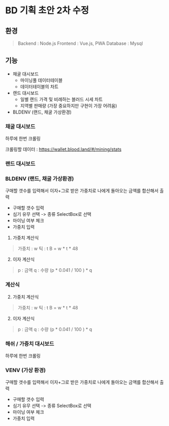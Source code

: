 # BD 기획 초안 2차 수정

## 환경

> Backend : Node.js
> Frontend : Vue.js, PWA
> Database : Mysql

## 기능

- 채굴 대시보드
  - 마이닝풀 데이터테이블
  - 데이터테이블의 차트
- 랜드 대시보드
  - 일별 랜드 가격 및 비례하는 블러드 시세 차트
  - 지역별 판매량 (가장 중요하지만 구현이 가장 어려움)
- BLDENV (랜드, 채굴 가상환경)

### 채굴 대시보드

하루에 한번 크롤링

크롤링할 데이터 : https://wallet.blood.land/#/mining/stats



### 랜드 대시보드



### BLDENV (랜드, 채굴 가상환경)

구매할 갯수를 입력해서 이자+그로 받은 가중치로 나에게 돌아오는 금액를 합산해서 출력

- 구매할 갯수 입력
- 심기 유무 선택 -> 종류 SelectBox로 선택
- 마이닝 여부 체크
- 가중치 입력

1. 가중치 계산식
  > 가중치 : w
  > 틱 : t
  > B = w * t * 48

2. 이자 계산식

>p : 금액
>q : 수량
>(p * 0.041 / 100 ) * q





### 계산식

2. 가중치 계산식

> 가중치 : w
> 틱 : t
> B = w * t * 48

2. 이자 계산식

> p : 금액
> q : 수량
> (p * 0.041 / 100 ) * q

### 해쉬 / 가중치 대시보드

하루에 한번 크롤링

### VENV (가상 환경)

구매할 갯수를 입력해서 이자+그로 받은 가중치로 나에게 돌아오는 금액를 합산해서 출력

- 구매할 갯수 입력
- 심기 유무 선택 -> 종류 SelectBox로 선택
- 마이닝 여부 체크
- 가중치 입력